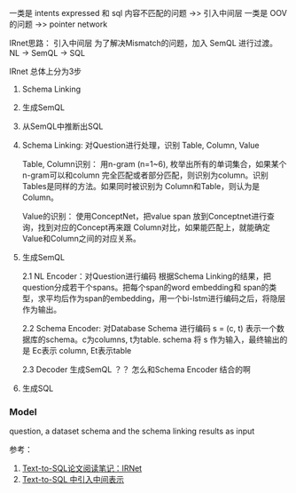 一类是 intents expressed 和 sql 内容不匹配的问题 ->> 引入中间层
一类是 OOV 的问题 ->> pointer network

IRnet思路：
引入中间层
为了解决Mismatch的问题，加入 SemQL 进行过渡。
NL -> SemQL -> SQL


IRnet 总体上分为3步
1. Schema Linking
2. 生成SemQL
3. 从SemQL中推断出SQL

1. Schema Linking:
   对Question进行处理，识别 Table, Column, Value    

   Table, Column识别：
   用n-gram (n=1~6), 枚举出所有的单词集合，如果某个n-gram可以和column
   完全匹配或者部分匹配，则识别为column。识别Tables是同样的方法。如果同时被识别为
   Column和Table，则认为是Column。

   Value的识别：
   使用ConceptNet，把value span 放到Conceptnet进行查询，找到对应的Concept再来跟
   Column对比，如果能匹配上，就能确定Value和Column之间的对应关系。

2. 生成SemQL
   
   2.1 NL Encoder：对Question进行编码
   根据Schema Linking的结果，把question分成若干个spans。把每个span的word embedding和
   span的类型，求平均后作为span的embedding，用一个bi-lstm进行编码之后，将隐层作为输出。

   2.2 Schema Encoder: 对Database Schema 进行编码
   s = (c, t) 表示一个数据库的schema。c为columns, t为table.
   schema 将 s 作为输入，最终输出的是 Ec表示 column, Et表示table

   2.3 Decoder 生成SemQL
    ？？
    怎么和Schema Encoder 结合的啊

3. 生成SQL


### Model

question, a dataset schema and the schema linking results as input





参考：
1. [Text-to-SQL论文阅读笔记：IRNet](https://zhuanlan.zhihu.com/p/136877103)
2. [Text-to-SQL 中引入中间表示](https://zhuanlan.zhihu.com/p/69821022)